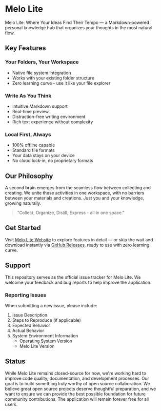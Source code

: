 # Melo Lite

Melo Lite: Where Your Ideas Find Their Tempo — a Markdown‑powered personal knowledge hub that organizes your thoughts in the most natural flow.

## Key Features

### Your Folders, Your Workspace
- Native file system integration
- Works with your existing folder structure
- Zero learning curve - use it like your file explorer

### Write As You Think
- Intuitive Markdown support
- Real-time preview
- Distraction-free writing environment
- Rich text experience without complexity

### Local First, Always
- 100% offline capable
- Standard file formats
- Your data stays on your device
- No cloud lock-in, no proprietary formats

## Our Philosophy

A second brain emerges from the seamless flow between collecting and creating. We unite these activities in one workspace, with no barriers between your materials and creations. Just you and your knowledge, growing naturally.

> "Collect, Organize, Distill, Express - all in one space."

## Get Started

Visit [Melo Lite Website](https://lite.melolib.com) to explore features in detail —  or skip the wait and download instantly via [GitHub Releases](https://github.com/melo-libs/melo-lite-release/releases), ready to use with zero learning curve.

## Support

This repository serves as the official issue tracker for Melo Lite. We welcome your feedback and bug reports to help improve the application.

### Reporting Issues

When submitting a new issue, please include:

1. Issue Description
2. Steps to Reproduce (if applicable)
3. Expected Behavior
4. Actual Behavior
5. System Environment Information
   - Operating System Version
   - Melo Lite Version

## Status

While Melo Lite remains closed-source for now, we're working hard to improve code quality, documentation, and development processes. Our goal is to build something truly worthy of open source collaboration. We believe great open source projects deserve thoughtful preparation, and we want to ensure we can provide the best possible foundation for future community contributions. The application will remain forever free for all users.
